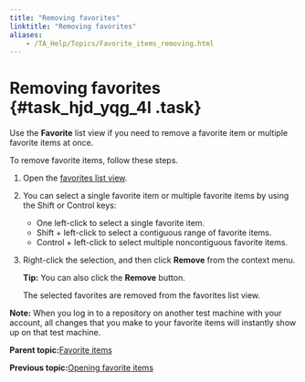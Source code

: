 ```yaml
--- 
title: "Removing favorites"
linktitle: "Removing favorites"
aliases: 
    - /TA_Help/Topics/Favorite_items_removing.html
---
```

# Removing favorites {#task_hjd_yqg_4l .task}

Use the **Favorite** list view if you need to remove a favorite item or multiple favorite items at once.

To remove favorite items, follow these steps.

1.  Open the [favorites list view](Listview_favorites_opening.html).

2.  You can select a single favorite item or multiple favorite items by using the Shift or Control keys:

    -   One left-click to select a single favorite item.
    -   Shift + left-click to select a contiguous range of favorite items.
    -   Control + left-click to select multiple noncontiguous favorite items.
3.  Right-click the selection, and then click **Remove** from the context menu.

    **Tip:** You can also click the **Remove** button.

    The selected favorites are removed from the favorites list view.


**Note:** When you log in to a repository on another test machine with your account, all changes that you make to your favorite items will instantly show up on that test machine.

**Parent topic:**[Favorite items](../../TA_Help/Topics/Favorite_items.html)

**Previous topic:**[Opening favorite items](../../TA_Help/Topics/Favorite_items_opening.html)

